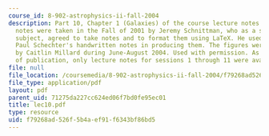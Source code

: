 ```yaml
---
course_id: 8-902-astrophysics-ii-fall-2004
description: Part 10, Chapter 1 (Galaxies) of the course lecture notes. The lecture
  notes were taken in the Fall of 2001 by Jeremy Schnittman, who as a student in the
  subject, agreed to take notes and to format them using LaTeX. He used Professor
  Paul Schechter's handwritten notes in producing them. The figures were produced
  by Caitlin Millard during June-August 2004. Used with permission. As of the date
  of publication, only lecture notes for sessions 1 through 11 were available.
file: null
file_location: /coursemedia/8-902-astrophysics-ii-fall-2004/f79268ad526f5b4aef91f6343bf86bd5_lec10.pdf
file_type: application/pdf
layout: pdf
parent_uid: 71275da227cc624ed06f7bd0fe95ec01
title: lec10.pdf
type: resource
uid: f79268ad-526f-5b4a-ef91-f6343bf86bd5
---
```

